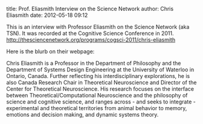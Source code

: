 title: Prof. Eliasmith Interview on the Science Network
author: Chris Eliasmith
date: 2012-05-18 09:12

This is an interview with Professor Eliasmith on the Science Network (aka
TSN). It was recorded at the Cognitive Science Conference in 2011.
<http://thesciencenetwork.org/programs/cogsci-2011/chris-eliasmith>
  
Here is the blurb on their webpage:
  
Chris Eliasmith is a Professor in the Department of Philosophy and the
Department of Systems Design Engineering at the University of Waterloo in
Ontario, Canada. Further reflecting his interdisciplinary explorations, he is
also Canada Research Chair in Theoretical Neuroscience and Director of the
Center for Theoretical Neuroscience. His research focuses on the interface
between Theoretical/Computational Neuroscience and the philosophy of science
and cognitive science, and ranges across - and seeks to integrate -
experimental and theoretical territories from animal behavior to memory,
emotions and decision making, and dynamic systems theory.



